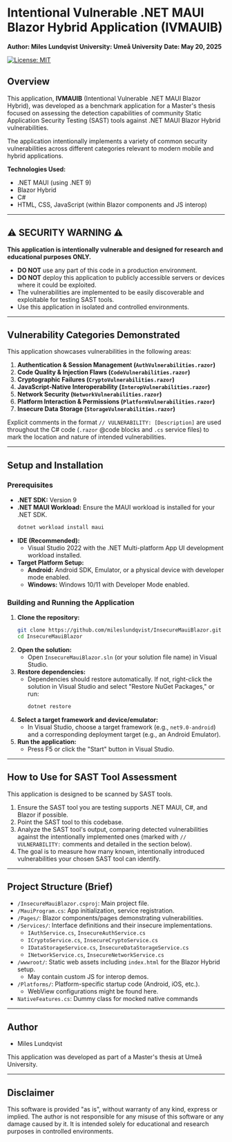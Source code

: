# Intentional Vulnerable .NET MAUI Blazor Hybrid Application (IVMAUIB)

**Author: Miles Lundqvist**
**University: Umeå University**
**Date: May 20, 2025**

[![License: MIT](https://img.shields.io/badge/License-MIT-yellow.svg)](https://opensource.org/licenses/MIT) 

## Overview

This application, **IVMAUIB** (Intentional Vulnerable .NET MAUI Blazor Hybrid), was developed as a benchmark application for a Master's thesis focused on assessing the detection capabilities of community Static Application Security Testing (SAST) tools against .NET MAUI Blazor Hybrid vulnerabilities.

The application intentionally implements a variety of common security vulnerabilities across different categories relevant to modern mobile and hybrid applications.

**Technologies Used:**
* .NET MAUI (using .NET 9)
* Blazor Hybrid
* C#
* HTML, CSS, JavaScript (within Blazor components and JS interop)

---

## ⚠️ SECURITY WARNING ⚠️

**This application is intentionally vulnerable and designed for research and educational purposes ONLY.**

* **DO NOT** use any part of this code in a production environment.
* **DO NOT** deploy this application to publicly accessible servers or devices where it could be exploited.
* The vulnerabilities are implemented to be easily discoverable and exploitable for testing SAST tools.
* Use this application in isolated and controlled environments.

---

## Vulnerability Categories Demonstrated

This application showcases vulnerabilities in the following areas:

1.  **Authentication & Session Management (`AuthVulnerabilities.razor`)**
2.  **Code Quality & Injection Flaws (`CodeVulnerabilities.razor`)**
3.  **Cryptographic Failures (`CryptoVulnerabilities.razor`)**
4.  **JavaScript-Native Interoperability (`InteropVulnerabilities.razor`)**
5.  **Network Security (`NetworkVulnerabilities.razor`)**
6.  **Platform Interaction & Permissions (`PlatformVulnerabilities.razor`)**
7.  **Insecure Data Storage (`StorageVulnerabilities.razor`)**

Explicit comments in the format `// VULNERABILITY: [Description]` are used throughout the C# code (`.razor` @code blocks and `.cs` service files) to mark the location and nature of intended vulnerabilities.

---

## Setup and Installation

### Prerequisites

* **.NET SDK:** Version 9
* **.NET MAUI Workload:** Ensure the MAUI workload is installed for your .NET SDK.
    ```bash
    dotnet workload install maui
    ```
* **IDE (Recommended):**
    * Visual Studio 2022 with the .NET Multi-platform App UI development workload installed.
* **Target Platform Setup:**
    * **Android:** Android SDK, Emulator, or a physical device with developer mode enabled.
    * **Windows:** Windows 10/11 with Developer Mode enabled.

### Building and Running the Application

1.  **Clone the repository:**
    ```bash
    git clone https://github.com/mileslundqvist/InsecureMauiBlazor.git
    cd InsecureMauiBlazor
    ```
2.  **Open the solution:**
    * Open `InsecureMauiBlazor.sln` (or your solution file name) in Visual Studio.
3.  **Restore dependencies:**
    * Dependencies should restore automatically. If not, right-click the solution in Visual Studio and select "Restore NuGet Packages," or run:
        ```bash
        dotnet restore
        ```
4.  **Select a target framework and device/emulator:**
    * In Visual Studio, choose a target framework (e.g., `net9.0-android`) and a corresponding deployment target (e.g., an Android Emulator).
5.  **Run the application:**
    * Press F5 or click the "Start" button in Visual Studio.

---

## How to Use for SAST Tool Assessment

This application is designed to be scanned by SAST tools.
1.  Ensure the SAST tool you are testing supports .NET MAUI, C#, and Blazor if possible.
2.  Point the SAST tool to this codebase.
3.  Analyze the SAST tool's output, comparing detected vulnerabilities against the intentionally implemented ones (marked with `// VULNERABILITY:` comments and detailed in the section below).
4.  The goal is to measure how many known, intentionally introduced vulnerabilities your chosen SAST tool can identify.

---

## Project Structure (Brief)

* `/InsecureMauiBlazor.csproj`: Main project file.
* `/MauiProgram.cs`: App initialization, service registration.
* `/Pages/`: Blazor components/pages demonstrating vulnerabilities.
* `/Services/`: Interface definitions and their insecure implementations.
    * `IAuthService.cs`, `InsecureAuthService.cs`
    * `ICryptoService.cs`, `InsecureCryptoService.cs`
    * `IDataStorageService.cs`, `InsecureDataStorageService.cs`
    * `INetworkService.cs`, `InsecureNetworkService.cs` 
* `/wwwroot/`: Static web assets including `index.html` for the Blazor Hybrid setup.
    * May contain custom JS for interop demos.
* `/Platforms/`: Platform-specific startup code (Android, iOS, etc.).
    * WebView configurations might be found here.
* `NativeFeatures.cs`: Dummy class for mocked native commands

---

## Author

* Miles Lundqvist

This application was developed as part of a Master's thesis at Umeå University.

---

## Disclaimer

This software is provided "as is", without warranty of any kind, express or implied. The author is not responsible for any misuse of this software or any damage caused by it. It is intended solely for educational and research purposes in controlled environments.
